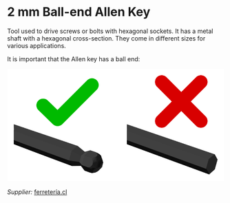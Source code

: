 # 2 mm Ball-end Allen Key

Tool used to drive screws or bolts with hexagonal sockets. It has a metal shaft with a hexagonal cross-section. They come in different sizes for various applications.

It is important that the Allen key has a ball end:

![](../../images/Tools-and-Parts/AllenKeyBall.png)

*Supplier:* [ferretería.cl](https://ferreteria.cl/ficha/5866/juego-de-llave-allen-larga-de-bola-metrico-9-pzs-tactix)